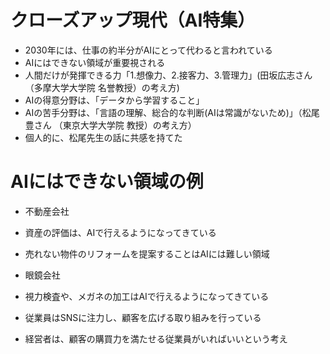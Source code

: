 # クローズアップ現代（AI特集）
- 2030年には、仕事の約半分がAIにとって代わると言われている
- AIにはできない領域が重要視される
- 人間だけが発揮できる力「1.想像力、2.接客力、3.管理力」(田坂広志さん （多摩大学大学院 名誉教授）の考え方)
- AIの得意分野は、「データから学習すること」
- AIの苦手分野は、「言語の理解、総合的な判断(AIは常識がないため)」（松尾豊さん （東京大学大学院 教授）の考え方）
- 個人的に、松尾先生の話に共感を持てた

# AIにはできない領域の例
- 不動産会社
 - 資産の評価は、AIで行えるようになってきている
 - 売れない物件のリフォームを提案することはAIには難しい領域

- 眼鏡会社
 - 視力検査や、メガネの加工はAIで行えるようになってきている
 - 従業員はSNSに注力し、顧客を広げる取り組みを行っている
 - 経営者は、顧客の購買力を満たせる従業員がいればいいという考え